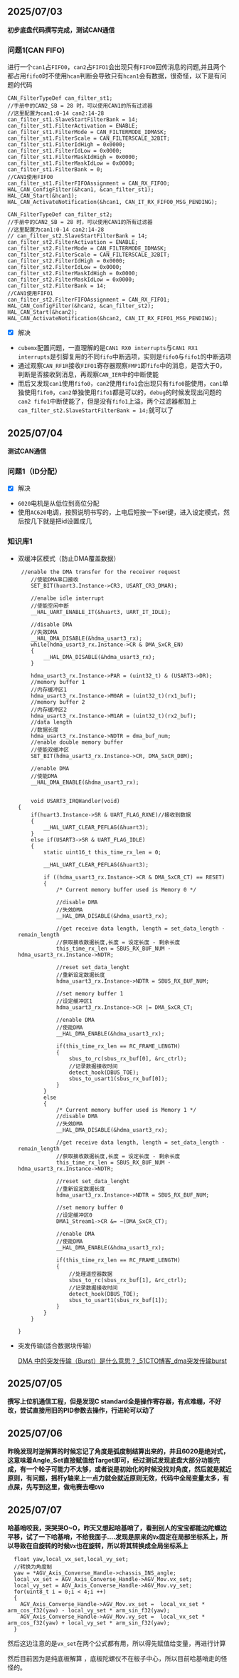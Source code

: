 ## 2025/07/03

**初步底盘代码撰写完成，测试CAN通信**

### 问题1(CAN FIFO)

 进行一个`can1`占`FIFO0`，`can2`占`FIFO1`会出现只有`FIFO0`回传消息的问题,并且两个都占用`fifo0`时不使用`hcan`判断会导致只有`hcan1`会有数据，很奇怪，以下是有问题的代码

```
CAN_FilterTypeDef can_filter_st1;
//手册中的CAN2_SB = 28 时，可以使用CAN1的所有过滤器
//这里配置为can1:0-14 can2:14-28
can_filter_st1.SlaveStartFilterBank = 14;
can_filter_st1.FilterActivation = ENABLE;
can_filter_st1.FilterMode = CAN_FILTERMODE_IDMASK;
can_filter_st1.FilterScale = CAN_FILTERSCALE_32BIT;
can_filter_st1.FilterIdHigh = 0x0000;
can_filter_st1.FilterIdLow = 0x0000;
can_filter_st1.FilterMaskIdHigh = 0x0000;
can_filter_st1.FilterMaskIdLow = 0x0000;
can_filter_st1.FilterBank = 0;
//CAN1使用FIFO0
can_filter_st1.FilterFIFOAssignment = CAN_RX_FIFO0;
HAL_CAN_ConfigFilter(&hcan1, &can_filter_st1);
HAL_CAN_Start(&hcan1);
HAL_CAN_ActivateNotification(&hcan1, CAN_IT_RX_FIFO0_MSG_PENDING);

CAN_FilterTypeDef can_filter_st2;
//手册中的CAN2_SB = 28 时，可以使用CAN1的所有过滤器
//这里配置为can1:0-14 can2:14-28
// can_filter_st2.SlaveStartFilterBank = 14;
can_filter_st2.FilterActivation = ENABLE;
can_filter_st2.FilterMode = CAN_FILTERMODE_IDMASK;
can_filter_st2.FilterScale = CAN_FILTERSCALE_32BIT;
can_filter_st2.FilterIdHigh = 0x0000;
can_filter_st2.FilterIdLow = 0x0000;
can_filter_st2.FilterMaskIdHigh = 0x0000;
can_filter_st2.FilterMaskIdLow = 0x0000;
can_filter_st2.FilterBank = 14;
//CAN1使用FIFO1
can_filter_st2.FilterFIFOAssignment = CAN_RX_FIFO1;
HAL_CAN_ConfigFilter(&hcan2, &can_filter_st2);
HAL_CAN_Start(&hcan2);
HAL_CAN_ActivateNotification(&hcan2, CAN_IT_RX_FIFO1_MSG_PENDING);

```

- [x] 解决
- `cubemx`配置问题，一直理解的是`CAN1 RX0 interrupts`与`CAN1 RX1 interrupts`是引脚复用的不同`fifo`中断选项，实则是`fifo0`与`fifo1`的中断选项
- 通过观察`CAN_RF1R`接收`FIFO1`寄存器观察`FMP1`即`fifo`中的消息，是否大于0，判断是否接收到消息，再观察`CAN_IER`中的中断使能
- 而后又发现`can1`使用`fifo0`，`can2`使用`fifo1`会出现只有`fifo0`能使用，`can1`单独使用`fifo0`，`can2`单独使用`fifo1`都是可以的，`debug`的时候发现出问题的`can2 fifo1`中断使能了，但是没有`fifo1`上溢，两个过滤器都加上`can_filter_st2.SlaveStartFilterBank = 14;`就可以了

## 2025/07/04

**测试CAN通信**

### 问题1（ID分配）

- [x] 解决

- `6020`电机是从低位到高位分配
- 使用`AC620`电调，按照说明书写的，上电后短按一下set键，进入设定模式，然后按几下就是把id设置成几

### 知识库1

- 双缓冲区模式（防止DMA覆盖数据）

  ```
   //enable the DMA transfer for the receiver request
      //使能DMA串口接收
      SET_BIT(huart3.Instance->CR3, USART_CR3_DMAR);
  
      //enalbe idle interrupt
      //使能空闲中断
      __HAL_UART_ENABLE_IT(&huart3, UART_IT_IDLE);
  
      //disable DMA
      //失效DMA
      __HAL_DMA_DISABLE(&hdma_usart3_rx);
      while(hdma_usart3_rx.Instance->CR & DMA_SxCR_EN)
      {
          __HAL_DMA_DISABLE(&hdma_usart3_rx);
      }
  
      hdma_usart3_rx.Instance->PAR = (uint32_t) & (USART3->DR);
      //memory buffer 1
      //内存缓冲区1
      hdma_usart3_rx.Instance->M0AR = (uint32_t)(rx1_buf);
      //memory buffer 2
      //内存缓冲区2
      hdma_usart3_rx.Instance->M1AR = (uint32_t)(rx2_buf);
      //data length
      //数据长度
      hdma_usart3_rx.Instance->NDTR = dma_buf_num;
      //enable double memory buffer
      //使能双缓冲区
      SET_BIT(hdma_usart3_rx.Instance->CR, DMA_SxCR_DBM);
  
      //enable DMA
      //使能DMA
      __HAL_DMA_ENABLE(&hdma_usart3_rx);
      
      
      void USART3_IRQHandler(void)
  {
      if(huart3.Instance->SR & UART_FLAG_RXNE)//接收到数据
      {
          __HAL_UART_CLEAR_PEFLAG(&huart3);
      }
      else if(USART3->SR & UART_FLAG_IDLE)
      {
          static uint16_t this_time_rx_len = 0;
  
          __HAL_UART_CLEAR_PEFLAG(&huart3);
  
          if ((hdma_usart3_rx.Instance->CR & DMA_SxCR_CT) == RESET)
          {
              /* Current memory buffer used is Memory 0 */
  
              //disable DMA
              //失效DMA
              __HAL_DMA_DISABLE(&hdma_usart3_rx);
  
              //get receive data length, length = set_data_length - remain_length
              //获取接收数据长度,长度 = 设定长度 - 剩余长度
              this_time_rx_len = SBUS_RX_BUF_NUM - hdma_usart3_rx.Instance->NDTR;
  
              //reset set_data_lenght
              //重新设定数据长度
              hdma_usart3_rx.Instance->NDTR = SBUS_RX_BUF_NUM;
  
              //set memory buffer 1
              //设定缓冲区1
              hdma_usart3_rx.Instance->CR |= DMA_SxCR_CT;
              
              //enable DMA
              //使能DMA
              __HAL_DMA_ENABLE(&hdma_usart3_rx);
  
              if(this_time_rx_len == RC_FRAME_LENGTH)
              {
                  sbus_to_rc(sbus_rx_buf[0], &rc_ctrl);
                  //记录数据接收时间
                  detect_hook(DBUS_TOE);
                  sbus_to_usart1(sbus_rx_buf[0]);
              }
          }
          else
          {
              /* Current memory buffer used is Memory 1 */
              //disable DMA
              //失效DMA
              __HAL_DMA_DISABLE(&hdma_usart3_rx);
  
              //get receive data length, length = set_data_length - remain_length
              //获取接收数据长度,长度 = 设定长度 - 剩余长度
              this_time_rx_len = SBUS_RX_BUF_NUM - hdma_usart3_rx.Instance->NDTR;
  
              //reset set_data_lenght
              //重新设定数据长度
              hdma_usart3_rx.Instance->NDTR = SBUS_RX_BUF_NUM;
  
              //set memory buffer 0
              //设定缓冲区0
              DMA1_Stream1->CR &= ~(DMA_SxCR_CT);
              
              //enable DMA
              //使能DMA
              __HAL_DMA_ENABLE(&hdma_usart3_rx);
  
              if(this_time_rx_len == RC_FRAME_LENGTH)
              {
                  //处理遥控器数据
                  sbus_to_rc(sbus_rx_buf[1], &rc_ctrl);
                  //记录数据接收时间
                  detect_hook(DBUS_TOE);
                  sbus_to_usart1(sbus_rx_buf[1]);
              }
          }
      }
  
  }
  ```

- 突发传输(适合数据块传输）

  [DMA 中的突发传输（Burst）是什么意思？_51CTO博客_dma突发传输burst](https://blog.51cto.com/u_14436836/4891511)

  



## 2025/07/05

**撰写上位机通信工程，但是发现C standard全是操作寄存器，有点难绷，不好改，尝试直接用旧的PID参数去操作，行进轮可以动了**



## 2025/07/06

**昨晚发现时逆解算的时候忘记了角度是弧度制结算出来的，并且6020是绝对式，这意味着Angle_Set直接赋值给Target即可，经过测试发现底盘大部分功能完成，有一个轮子可能力不太够，或者说是初始化的时候没找对角度，然后就是就近原则，有问题，摇杆y轴来上一点力就会就近原则无效，代码中全局变量太多，有点屎，先写到这里，做电赛去哩`OVO`**



## 2025/07/07

**哈基哨咬我，哭哭哭O~O，昨天又想起哈基哨了，看到别人的宝宝都能边陀螺边平移，试了一下哈基哨，不给我面子....发现是原来的`Vx`固定在局部坐标系上，所以导致在自旋转的时候`Vx`也在旋转，所以将其转换成全局坐标系上**

```
  float yaw,local_vx_set,local_vy_set;
  //转换为角度制
  yaw = *AGV_Axis_Converse_Handle->chassis_INS_angle;
  local_vx_set = AGV_Axis_Converse_Handle->AGV_Mov.vx_set;
  local_vy_set = AGV_Axis_Converse_Handle->AGV_Mov.vy_set;
  for(uint8_t i = 0;i < 4;i ++)
  {
    AGV_Axis_Converse_Handle->AGV_Mov.vx_set =  local_vx_set * arm_cos_f32(yaw) - local_vy_set * arm_sin_f32(yaw);
    AGV_Axis_Converse_Handle->AGV_Mov.vy_set =  local_vx_set * arm_cos_f32(yaw) + local_vy_set * arm_sin_f32(yaw);
  } 
```

然后这边注意的是`vx_set`在两个公式都有用，所以得先赋值给变量，再进行计算

然后目前因为是纯底板解算 ，底板陀螺仪不在板子中心，所以目前哈基哨走的怪怪的。
